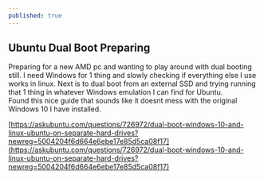 ```yaml
---
published: true
---
```

## Ubuntu Dual Boot Preparing

Preparing for a new AMD pc and wanting to play around with dual booting still. I need Windows for 1 thing and slowly checking if everything else I use works in linux. Next is to dual boot from an external SSD and trying running that 1 thing in whatever Windows emulation I can find for Ubuntu.  
Found this nice guide that sounds like it doesnt mess with the original Windows 10 I have installed.  

[https://askubuntu.com/questions/726972/dual-boot-windows-10-and-linux-ubuntu-on-separate-hard-drives?newreg=5004204f6d664e6ebe17e85d5ca08f17](https://askubuntu.com/questions/726972/dual-boot-windows-10-and-linux-ubuntu-on-separate-hard-drives?newreg=5004204f6d664e6ebe17e85d5ca08f17)
